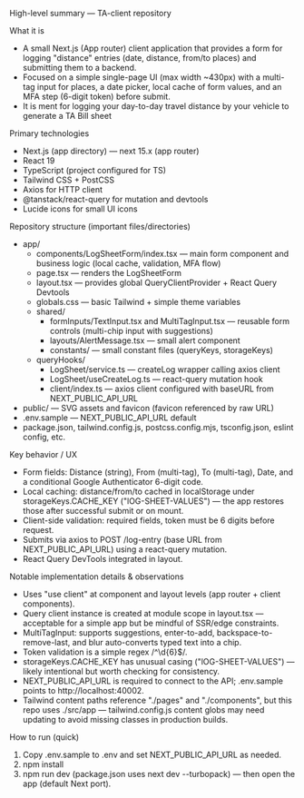 High-level summary — TA-client repository

What it is
- A small Next.js (App router) client application that provides a form for logging "distance" entries (date, distance, from/to places) and submitting them to a backend.
- Focused on a simple single-page UI (max width ~430px) with a multi-tag input for places, a date picker, local cache of form values, and an MFA step (6-digit token) before submit.
- It is ment for logging your day-to-day travel distance by your vehicle to generate a TA Bill sheet

Primary technologies
- Next.js (app directory) — next 15.x (app router)
- React 19
- TypeScript (project configured for TS)
- Tailwind CSS + PostCSS
- Axios for HTTP client
- @tanstack/react-query for mutation and devtools
- Lucide icons for small UI icons

Repository structure (important files/directories)
- app/
  - components/LogSheetForm/index.tsx — main form component and business logic (local cache, validation, MFA flow)
  - page.tsx — renders the LogSheetForm
  - layout.tsx — provides global QueryClientProvider + React Query Devtools
  - globals.css — basic Tailwind + simple theme variables
  - shared/
    - formInputs/TextInput.tsx and MultiTagInput.tsx — reusable form controls (multi-chip input with suggestions)
    - layouts/AlertMessage.tsx — small alert component
    - constants/ — small constant files (queryKeys, storageKeys)
  - queryHooks/
    - LogSheet/service.ts — createLog wrapper calling axios client
    - LogSheet/useCreateLog.ts — react-query mutation hook
    - client/index.ts — axios client configured with baseURL from NEXT_PUBLIC_API_URL
- public/ — SVG assets and favicon (favicon referenced by raw URL)
- .env.sample — NEXT_PUBLIC_API_URL default
- package.json, tailwind.config.js, postcss.config.mjs, tsconfig.json, eslint config, etc.

Key behavior / UX
- Form fields: Distance (string), From (multi-tag), To (multi-tag), Date, and a conditional Google Authenticator 6-digit code.
- Local caching: distance/from/to cached in localStorage under storageKeys.CACHE_KEY ("lOG-SHEET-VALUES") — the app restores those after successful submit or on mount.
- Client-side validation: required fields, token must be 6 digits before request.
- Submits via axios to POST /log-entry (base URL from NEXT_PUBLIC_API_URL) using a react-query mutation.
- React Query DevTools integrated in layout.

Notable implementation details & observations
- Uses "use client" at component and layout levels (app router + client components).
- Query client instance is created at module scope in layout.tsx — acceptable for a simple app but be mindful of SSR/edge constraints.
- MultiTagInput: supports suggestions, enter-to-add, backspace-to-remove-last, and blur auto-converts typed text into a chip.
- Token validation is a simple regex /^\d{6}$/.
- storageKeys.CACHE_KEY has unusual casing ("lOG-SHEET-VALUES") — likely intentional but worth checking for consistency.
- NEXT_PUBLIC_API_URL is required to connect to the API; .env.sample points to http://localhost:40002.
- Tailwind content paths reference "./pages" and "./components", but this repo uses ./src/app — tailwind.config.js content globs may need updating to avoid missing classes in production builds.

How to run (quick)
1. Copy .env.sample to .env and set NEXT_PUBLIC_API_URL as needed.
2. npm install
3. npm run dev (package.json uses next dev --turbopack) — then open the app (default Next port).
